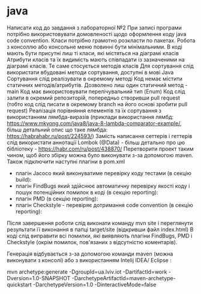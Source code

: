 # java
Написати код до завдання з лабораторної №2
При записі програми потрібно використовувати домовленості щодо оформлення коду java code convention.
Класи потрібно грамотно розкласти по пакетах.
Робота з консоллю або консольне меню повинні бути мінімальними.
В коді мають бути присутні лиш ті класи, які містяться на діаграмі класів
Атрибути класів та їх видимість мають співпадати із зазначеними на діаграмі класів. Те саме стосується методів класів
Для сортування слід використати вбудовані методи сортування, доступні в мові Java
Сортування слід реалізувати в окремому методі
Код немає містити статичних методів/атрибутів. Дозволено лиш один статичний метод - main
Код має використовувати перелічувальний тип (Enum)
Код слід залити в окремий репозиторій, попередньо створивши pull request (тобто код слід писати в окремому branch  на його основі зробити pull request)
Реалізація порівняння елементів та їх сортування з використанням лямбда-виразів (приклади використання лямбд:   https://www.mkyong.com/java8/java-8-lambda-comparator-example/, більш детальний опис що таке лямбда: https://habrahabr.ru/post/224593/)
Замість написання сеттерів і геттерів слід використати аннотації Lombok (@Data) - більш детально про цю бібліотеку - https://habr.com/ru/post/438870/ 
Перетворити проект таким чином, щоб його збірку можна було виконувати з-за допомогою  maven. Також підключити наступні плагіни в pom.xml 
- плагін Jacoco який виконуватиме перевірку коду тестами (в секцію build):
- плагін FindBugs який здійснює автоматичну перевірку якості коду і пошук потенційних помилок в коді (в секцію reporting):
- плагін PMD (в секцію reporting):
- плагін Checkstyle - перевіряє дотримання code convention (в секцію reporting):


Після завершення роботи слід виконати команду mvn site і переглянути результати її виконання в папці target/site (відкривши файл index.html)
В коді слід виправити всі помилки, які виявляють плагіни FindBugs, PMD і Checkstyle (окрім помилок, пов'язаних з відсутністю коментарів). 

Генерація відбувається з-за допомогою команди maven (можна виконувати з консолі) або з використанням Intelij IDEA/ Eclipse :

mvn archetype:generate -DgroupId=ua.lviv.iot -DartifactId=work -Dversion=1.0-SNAPSHOT -DarchetypeArtifactId=maven-archetype-quickstart -DarchetypeVersion=1.0 -DinteractiveMode=false
